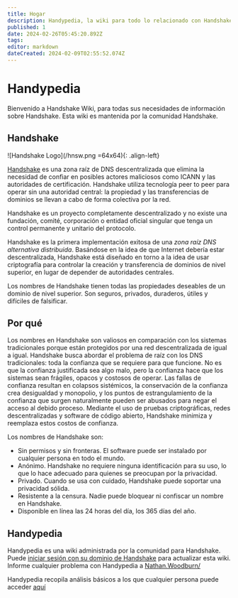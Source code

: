 ```yaml
---
title: Hogar
description: Handypedia, la wiki para todo lo relacionado con Handshake
published: 1
date: 2024-02-26T05:45:20.892Z
tags: 
editor: markdown
dateCreated: 2024-02-09T02:55:52.074Z
---
```


# Handypedia

Bienvenido a Handshake Wiki,
para todas sus necesidades de información sobre Handshake.
Esta wiki es mantenida por la comunidad Handshake.

## Handshake
![Handshake Logo](/hnsw.png =64x64){: .align-left}

[Handshake](/es/handshake) es una zona raíz de DNS descentralizada que elimina la necesidad de confiar en posibles actores maliciosos como ICANN y las autoridades de certificación. Handshake utiliza tecnología peer to peer para operar sin una autoridad central: la propiedad y las transferencias de dominios se llevan a cabo de forma colectiva por la red.

Handshake es un proyecto completamente descentralizado y no existe una fundación, comité, corporación o entidad oficial singular que tenga un control permanente y unitario del protocolo.

Handshake es la primera implementación exitosa de una *zona raíz DNS alternativa distribuida*. Basándose en la idea de que Internet debería estar descentralizada, Handshake está diseñado en torno a la idea de usar criptografía para controlar la creación y transferencia de dominios de nivel superior, en lugar de depender de autoridades centrales.

Los nombres de Handshake tienen todas las propiedades deseables de un dominio de nivel superior. Son seguros, privados, duraderos, útiles y difíciles de falsificar.

## Por qué
Los nombres en Handshake son valiosos en comparación con los sistemas tradicionales porque están protegidos por una red descentralizada de igual a igual. Handshake busca abordar el problema de raíz con los DNS tradicionales: toda la confianza que se requiere para que funcione. No es que la confianza justificada sea algo malo, pero la confianza hace que los sistemas sean frágiles, opacos y costosos de operar. Las fallas de confianza resultan en colapsos sistémicos, la conservación de la confianza crea desigualdad y monopolio, y los puntos de estrangulamiento de la confianza que surgen naturalmente pueden ser abusados ​​para negar el acceso al debido proceso. Mediante el uso de pruebas criptográficas, redes descentralizadas y software de código abierto, Handshake minimiza y reemplaza estos costos de confianza.

Los nombres de Handshake son:
- Sin permisos y sin fronteras. El software puede ser instalado por cualquier persona en todo el mundo.
- Anónimo. Handshake no requiere ninguna identificación para su uso, lo que lo hace adecuado para quienes se preocupan por la privacidad.
- Privado. Cuando se usa con cuidado, Handshake puede soportar una privacidad sólida.
- Resistente a la censura. Nadie puede bloquear ni confiscar un nombre en Handshake.
- Disponible en línea las 24 horas del día, los 365 días del año.


## Handypedia
Handypedia es una wiki administrada por la comunidad para Handshake. Puede [iniciar sesión con su dominio de Handshake](/login) para actualizar esta wiki.
Informe cualquier problema con Handypedia a [Nathan.Woodburn/](/directors/nathanwoodburn)

Handypedia recopila análisis básicos a los que cualquier persona puede acceder [aquí](https://umami.woodburn.au/share/l3nMbcAlMWLIZ1cC/Handypedia)